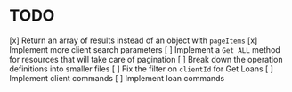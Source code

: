 # TODO

[x] Return an array of results instead of an object with `pageItems`
[x] Implement more client search parameters
[ ] Implement a `Get ALL` method for resources that will take care of pagination
[ ] Break down the operation definitions into smaller files
[ ] Fix the filter on `clientId` for Get Loans
[ ] Implement client commands
[ ] Implement loan commands
